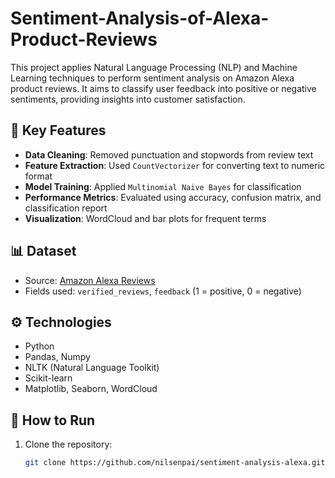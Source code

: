 # Sentiment-Analysis-of-Alexa-Product-Reviews
This project applies Natural Language Processing (NLP) and Machine Learning techniques to perform sentiment analysis on Amazon Alexa product reviews. It aims to classify user feedback into positive or negative sentiments, providing insights into customer satisfaction.

## 🧠 Key Features

- **Data Cleaning**: Removed punctuation and stopwords from review text
- **Feature Extraction**: Used `CountVectorizer` for converting text to numeric format
- **Model Training**: Applied `Multinomial Naive Bayes` for classification
- **Performance Metrics**: Evaluated using accuracy, confusion matrix, and classification report
- **Visualization**: WordCloud and bar plots for frequent terms

## 📊 Dataset

- Source: [Amazon Alexa Reviews](https://www.kaggle.com/datasets/sid321axn/amazon-alexa-reviews)
- Fields used: `verified_reviews`, `feedback` (1 = positive, 0 = negative)

## ⚙️ Technologies

- Python
- Pandas, Numpy
- NLTK (Natural Language Toolkit)
- Scikit-learn
- Matplotlib, Seaborn, WordCloud

## 🚀 How to Run

1. Clone the repository:
   ```bash
   git clone https://github.com/nilsenpai/sentiment-analysis-alexa.git
